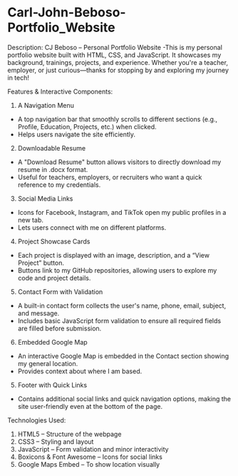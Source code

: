 # Carl-John-Beboso-Portfolio_Website

Description: 
CJ Beboso – Personal Portfolio Website
-This is my personal portfolio website built with HTML, CSS, and JavaScript. It showcases my background, trainings, projects, and experience. Whether you're a teacher, employer, or just curious—thanks for stopping by and exploring my journey in tech!

Features & Interactive Components:

1. A Navigation Menu
- A top navigation bar that smoothly scrolls to different sections (e.g., Profile, Education, Projects, etc.) when clicked.
- Helps users navigate the site efficiently.
2. Downloadable Resume
- A "Download Resume" button allows visitors to directly download my resume in .docx format.
- Useful for teachers, employers, or recruiters who want a quick reference to my credentials.
3. Social Media Links
- Icons for Facebook, Instagram, and TikTok open my public profiles in a new tab.
- Lets users connect with me on different platforms.
4. Project Showcase Cards
- Each project is displayed with an image, description, and a “View Project” button.
- Buttons link to my GitHub repositories, allowing users to explore my code and project details.
5. Contact Form with Validation
- A built-in contact form collects the user's name, phone, email, subject, and message.
- Includes basic JavaScript form validation to ensure all required fields are filled before submission.
6. Embedded Google Map
- An interactive Google Map is embedded in the Contact section showing my general location.
- Provides context about where I am based.
5. Footer with Quick Links
- Contains additional social links and quick navigation options, making the site user-friendly even at the bottom of the page.

Technologies Used:
1. HTML5 – Structure of the webpage
2. CSS3 – Styling and layout
3. JavaScript – Form validation and minor interactivity
4. Boxicons & Font Awesome – Icons for social links
5. Google Maps Embed – To show location visually
